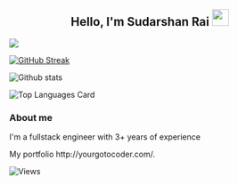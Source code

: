 <h2 align="center">Hello, I'm Sudarshan Rai  <img src="https://user-images.githubusercontent.com/39955420/147578264-bae0526c-028a-49d2-8af8-d08bb4edbd2a.gif" height="30" width="30"></h2>

![](https://github-profile-summary-cards.vercel.app/api/cards/profile-details?username=yourgotocoder&theme=monokai)

[![GitHub Streak](https://github-readme-streak-stats.herokuapp.com/?user=yourgotocoder&theme=monokai)](https://git.io/streak-stats)

![Github stats](https://github-readme-stats.vercel.app/api?username=yourgotocoder&theme=dark&show_icons=true&count_private=true_hide_rank=false_show_owner_true)

![Top Languages Card](https://github-readme-stats.vercel.app/api/top-langs/?username=yourgotocoder)

<h3>About me</h3>
<p>I'm a fullstack engineer with 3+ years of experience</p>
<p>My portfolio http://yourgotocoder.com/.</p>


![Views](https://komarev.com/ghpvc/?username=yourgotocoder)